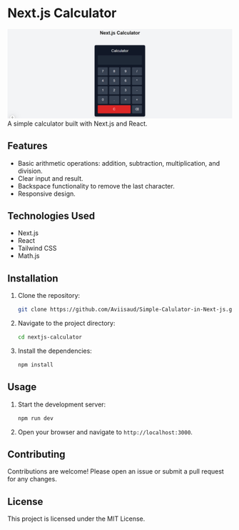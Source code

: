 # Next.js Calculator
![Calculator Screenshot](public/calculator-screenshot.png)
A simple calculator built with Next.js and React.

## Features

- Basic arithmetic operations: addition, subtraction, multiplication, and division.
- Clear input and result.
- Backspace functionality to remove the last character.
- Responsive design.

## Technologies Used

- Next.js
- React
- Tailwind CSS
- Math.js

## Installation

1. Clone the repository:
    ```sh
    git clone https://github.com/Aviisaud/Simple-Calulator-in-Next-js.git
    ```
2. Navigate to the project directory:
    ```sh
    cd nextjs-calculator
    ```
3. Install the dependencies:
    ```sh
    npm install
    ```

## Usage

1. Start the development server:
    ```sh
    npm run dev
    ```
2. Open your browser and navigate to `http://localhost:3000`.

## Contributing

Contributions are welcome! Please open an issue or submit a pull request for any changes.

## License

This project is licensed under the MIT License.